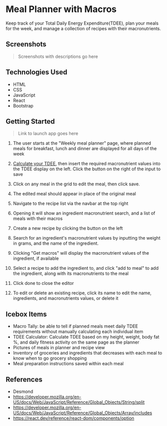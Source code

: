 # Meal Planner with Macros

Keep track of your Total Daily Energy Expenditure(TDEE), plan your meals for the week, and manage a collection of recipes with their macronutrients.

## Screenshots

> Screenshots with descriptions go here

## Technologies Used

- HTML
- CSS
- JavaScript
- React
- Bootstrap

## Getting Started

> Link to launch app goes here

1. The user starts at the "Weekly meal planner" page, where planned meals for breakfast, lunch and dinner are displayed for all days of the week
2. [Calculate your TDEE](https://tdeecalculator.net/), then insert the required macronutrient values into the TDEE display on the left. Click the button on the right of the input to save
3. Click on any meal in the grid to edit the meal, then click save.
4. The edited meal should appear in place of the original meal

5. Navigate to the recipe list via the navbar at the top right
6. Opening it will show an ingredient macronutrient search, and a list of meals with their macros
7. Create a new recipe by clicking the button on the left
8. Search for an ingredient's macronutrient values by inputting the weight in grams, and the name of the ingredient.
9. Clicking "Get macros" will display the macronutrient values of the ingredient, if available
10. Select a recipe to add the ingredient to, and click "add to meal" to add the ingredient, along with its macronutrients to the meal
11. Click done to close the editor
12. To edit or delete an existing recipe, click its name to edit the name, ingredients, and macronutrients values, or delete it

## Icebox Items

- Macro Tally: be able to tell if planned meals meet daily TDEE requirements without manually calculating each individual item
- TDEE Calculator: Calculate TDEE based on my height, weight, body fat %, and daily fitness activity on the same page as the planner
- Pictures of meals in planner and recipe view
- Inventory of groceries and ingredients that decreases with each meal to know when to go grocery shopping
- Meal preparation instructions saved within each meal

## References

- Desmond
- https://developer.mozilla.org/en-US/docs/Web/JavaScript/Reference/Global_Objects/String/split
- https://developer.mozilla.org/en-US/docs/Web/JavaScript/Reference/Global_Objects/Array/includes
- https://react.dev/reference/react-dom/components/option
